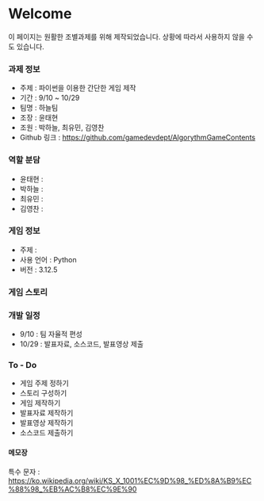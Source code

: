 # Welcome

이 페이지는 원활한 조별과제를 위해 제작되었습니다.
상황에 따라서 사용하지 않을 수도 있습니다.

### 과제 정보

- 주제 : 파이썬을 이용한 간단한 게임 제작
- 기간 : 9/10 ~ 10/29
- 팀명 : 하늘팀
- 조장 : 윤태현
- 조원 : 박하늘, 최유민, 김영찬
- Github 링크 : https://github.com/gamedevdept/AlgorythmGameContents

### 역할 분담

- 윤태현 :
- 박하늘 :
- 최유민 :
- 김영찬 :

### 게임 정보

- 주제 : 
- 사용 언어 : Python
- 버전 : 3.12.5

### 게임 스토리

### 개발 일정

- 9/10 : 팀 자율적 편성
- 10/29 : 발표자료, 소스코드, 발표영상 제출


### To - Do

- 게임 주제 정하기
- 스토리 구성하기
- 게임 제작하기
- 발표자료 제작하기
- 발표영상 제작하기
- 소스코드 제출하기

#### 메모장

특수 문자 : https://ko.wikipedia.org/wiki/KS_X_1001%EC%9D%98_%ED%8A%B9%EC%88%98_%EB%AC%B8%EC%9E%90